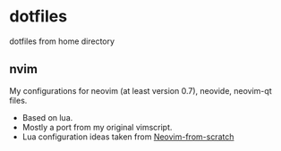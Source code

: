 # dotfiles
dotfiles from home directory

## nvim
My configurations for neovim (at least version 0.7), neovide, neovim-qt files.
* Based on lua.
* Mostly a port from my original vimscript.
* Lua configuration ideas taken from
  [Neovim-from-scratch](https://github.com/LunarVim/Neovim-from-scratch)

